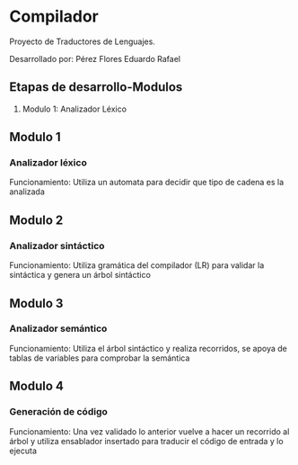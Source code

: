 # Compilador
Proyecto de Traductores de Lenguajes.

Desarrollado por: Pérez Flores Eduardo Rafael

## Etapas de desarrollo-Modulos

1. Modulo 1: Analizador Léxico
  
  
## Modulo 1
### Analizador léxico
Funcionamiento:
Utiliza un automata para decidir que tipo de cadena es la analizada

## Modulo 2
### Analizador sintáctico
Funcionamiento:
Utiliza gramática del compilador (LR) para validar la sintáctica y genera un árbol sintáctico
## Modulo 3
### Analizador semántico
Funcionamiento:
Utiliza el árbol sintáctico y realiza recorridos, se apoya de tablas de variables para comprobar la semántica
## Modulo 4
### Generación de código
Funcionamiento:
Una vez validado lo anterior vuelve a hacer un recorrido al árbol y utiliza ensablador insertado para traducir el código de entrada
y lo ejecuta
